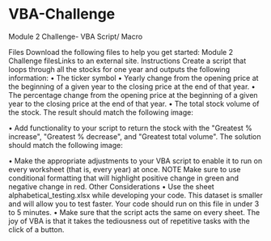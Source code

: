 # VBA-Challenge
Module 2 Challenge- VBA Script/ Macro

Files
Download the following files to help you get started:
Module 2 Challenge filesLinks to an external site.
Instructions
Create a script that loops through all the stocks for one year and outputs the following information:
•	The ticker symbol
•	Yearly change from the opening price at the beginning of a given year to the closing price at the end of that year.
•	The percentage change from the opening price at the beginning of a given year to the closing price at the end of that year.
•	The total stock volume of the stock. The result should match the following image:
 
•	Add functionality to your script to return the stock with the "Greatest % increase", "Greatest % decrease", and "Greatest total volume". The solution should match the following image:
 
•	Make the appropriate adjustments to your VBA script to enable it to run on every worksheet (that is, every year) at once.
NOTE
Make sure to use conditional formatting that will highlight positive change in green and negative change in red.
Other Considerations
•	Use the sheet alphabetical_testing.xlsx while developing your code. This dataset is smaller and will allow you to test faster. Your code should run on this file in under 3 to 5 minutes.
•	Make sure that the script acts the same on every sheet. The joy of VBA is that it takes the tediousness out of repetitive tasks with the click of a button.
